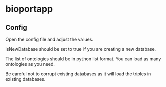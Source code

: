 # bioportapp

## Config

Open the config file and adjust the values.

isNewDatabase should be set to true if you are creating a new database.

The list of ontologies should be in python list format. You can load as many ontologies as you need.

Be careful not to corrupt existing databases as it will load the triples in existing databases.
